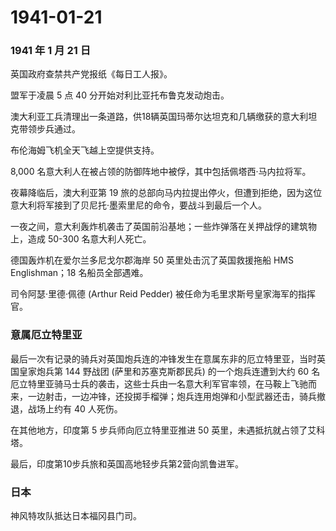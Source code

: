 # 1941-01-21

### 1941 年 1 月 21 日

英国政府查禁共产党报纸《每日工人报》。

盟军于凌晨 5 点 40 分开始对利比亚托布鲁克发动炮击。

澳大利亚工兵清理出一条道路，供18辆英国玛蒂尔达坦克和几辆缴获的意大利坦克带领步兵通过。

布伦海姆飞机全天飞越上空提供支持。

8,000 名意大利人在被占领的防御阵地中被俘，其中包括佩塔西·马内拉将军。

夜幕降临后，澳大利亚第 19
旅的总部向马内拉提出停火，但遭到拒绝，因为这位意大利将军接到了贝尼托·墨索里尼的命令，要战斗到最后一个人。

一夜之间，意大利轰炸机袭击了英国前沿基地；一些炸弹落在关押战俘的建筑物上，造成
50-300 名意大利人死亡。

德国轰炸机在爱尔兰多尼戈尔郡海岸 50 英里处击沉了英国救援拖船 HMS
Englishman；18 名船员全部遇难。

司令阿瑟·里德·佩德 (Arthur Reid Pedder)
被任命为毛里求斯号皇家海军的指挥官。

### 意属厄立特里亚

最后一次有记录的骑兵对英国炮兵连的冲锋发生在意属东非的厄立特里亚，当时英国皇家炮兵第
144 野战团 (萨里和苏塞克斯郡民兵) 的一个炮兵连遭到大约 60
名厄立特里亚骑马士兵的袭击，这些士兵由一名意大利军官率领，在马鞍上飞驰而来，一边射击，一边冲锋，还投掷手榴弹；炮兵连用炮弹和小型武器还击，骑兵撤退，战场上约有
40 人死伤。

在其他地方，印度第 5 步兵师向厄立特里亚推进 50
英里，未遇抵抗就占领了艾科塔。

最后，印度第10步兵旅和英国高地轻步兵第2营向凯鲁进军。

### 日本

神风特攻队抵达日本福冈县门司。
